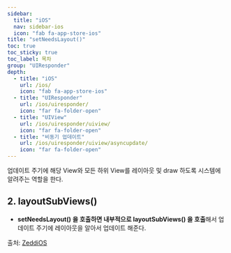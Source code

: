 ```yaml
---
sidebar:
  title: "iOS"
  nav: sidebar-ios
  icon: "fab fa-app-store-ios"
title: "setNeedsLayout()"
toc: true
toc_sticky: true
toc_label: 목차
group: "UIResponder"
depth: 
  - title: "iOS"
    url: /ios/
    icon: "fab fa-app-store-ios"
  - title: "UIResponder"
    url: /ios/uiresponder/
    icon: "far fa-folder-open"
  - title: "UIView"
    url: /ios/uiresponder/uiview/
    icon: "far fa-folder-open"
  - title: "비동기 업데이트"
    url: /ios/uiresponder/uiview/asyncupdate/
    icon: "far fa-folder-open"
---
```

업데이트 주기에 해당 View와 모든 하위 View를 레이아웃 및 draw 하도록 시스템에 알려주는 역할을 한다.

## 2. layoutSubViews()
* **setNeedsLayout() 을 호출하면 내부적으로 layoutSubViews() 을 호출**해서 업데이트 주기에 레이아웃을 알아서 업데이트 해준다.

출처: [ZeddiOS](https://zeddios.tistory.com/359)
